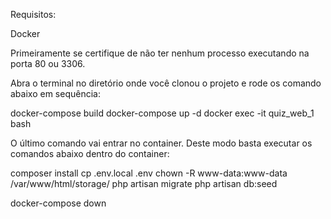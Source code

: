 Requisitos:

Docker

Primeiramente se certifique de não ter nenhum processo executando na porta 80 ou 3306.

Abra o terminal no diretório onde você clonou o projeto e rode os comando abaixo em sequência:

docker-compose build
docker-compose up -d
docker exec -it quiz_web_1 bash


O último comando vai entrar no container. Deste modo basta executar os comandos abaixo dentro do container:

composer install
cp .env.local .env
chown -R www-data:www-data /var/www/html/storage/
php artisan migrate
php artisan db:seed

docker-compose down
